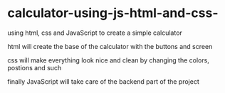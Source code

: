 # calculator-using-js-html-and-css-




using html, css and JavaScript to create a simple calculator 

html will create the base of the calculator with the buttons and screen

css will make everything look nice and clean by changing the colors, postions and such 

finally JavaScript will take care of the backend part of the project 
